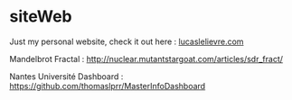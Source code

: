 # siteWeb

Just my personal website, check it out here :
[lucaslelievre.com](https://www.lucaslelievre.com)

Mandelbrot Fractal :
http://nuclear.mutantstargoat.com/articles/sdr_fract/

Nantes Université Dashboard :
https://github.com/thomaslprr/MasterInfoDashboard